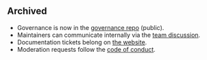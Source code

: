 ## Archived

* Governance is now in the [governance repo](https://github.com/typelevel/governance) (public).
* Maintainers can communicate internally via the [team discussion](https://github.com/orgs/typelevel/teams/maintainers).
* Documentation tickets belong on [the website](https://github.com/typelevel/typelevel.github.com).
* Moderation requests follow the [code of conduct](https://github.com/typelevel/.github/blob/main/CODE_OF_CONDUCT.md#moderation).
